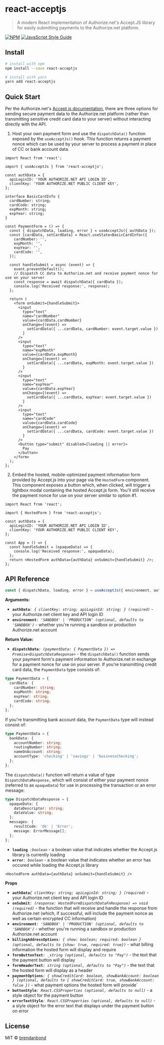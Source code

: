 # react-acceptjs

> A modern React implementation of Authorize.net&#x27;s Accept.JS library for easily submitting payments to the Authorize.net platform.

[![NPM](https://img.shields.io/npm/v/react-acceptjs.svg)](https://www.npmjs.com/package/react-acceptjs) [![JavaScript Style Guide](https://img.shields.io/badge/code_style-standard-brightgreen.svg)](https://standardjs.com)

## Install

```bash
# install with npm
npm install --save react-acceptjs

# install with yarn
yarn add react-acceptjs
```

## Quick Start

Per the Authorize.net's [Accept.js documentation](https://developer.authorize.net/api/reference/features/acceptjs.html), there are three options for sending secure payment data to the Authorize.net platform (rather than transmitting sensitive credit card data to your server) without interacting directly with the API.

1. Host your own payment form and use the `dispatchData()` function exposed by the `useAcceptJs()` hook. This function returns a payment nonce which can be used by your server to process a payment in place of CC or bank account data.

```tsx
import React from 'react';

import { useAcceptJs } from 'react-acceptjs';

const authData = {
  apiLoginID: 'YOUR AUTHORIZE.NET API LOGIN ID',
  clientKey: 'YOUR AUTHORIZE.NET PUBLIC CLIENT KEY',
};

interface BasicCardInfo {
  cardNumber: string;
  cardCode: string;
  expMonth: string;
  expYear: string;
}

const PaymentForm = () => {
  const { dispatchData, loading, error } = useAcceptJs({ authData });
  const [cardData, setCardData] = React.useState<BasicCardInfo>({
    cardNumber: '',
    expMonth: '',
    expYear: '',
    cardCode: '',
  });

  const handleSubmit = async (event) => {
    event.preventDefault();
    // Dispatch CC data to Authorize.net and receive payment nonce for use on your server
    const response = await dispatchData({ cardData });
    console.log('Received response:', response);
  };

  return (
    <form onSubmit={handleSubmit}>
      <input
        type="text"
        name="cardNumber"
        value={cardData.cardNumber}
        onChange={(event) =>
          setCardData({ ...cardData, cardNumber: event.target.value })
        }
      />
      <input
        type="text"
        name="expMonth"
        value={cardData.expMonth}
        onChange={(event) =>
          setCardData({ ...cardData, expMonth: event.target.value })
        }
      />
      <input
        type="text"
        name="expYear"
        value={cardData.expYear}
        onChange={(event) =>
          setCardData({ ...cardData, expYear: event.target.value })
        }
      />
      <input
        type="text"
        name="cardCode"
        value={cardData.cardCode}
        onChange={(event) =>
          setCardData({ ...cardData, cardCode: event.target.value })
        }
      />
      <button type="submit" disabled={loading || error}>
        Pay
      </button>
    </form>
  );
};
```

2. Embed the hosted, mobile-optimized payment information form provided by Accept.js into your page via the `HostedForm` component. This component exposes a button which, when clicked, will trigger a lightbox modal containing the hosted Accept.js form. You'll still receive the payment nonce for use on your server similar to option #1.

```tsx
import React from 'react';

import { HostedForm } from 'react-acceptjs';

const authData = {
  apiLoginID: 'YOUR AUTHORIZE.NET API LOGIN ID',
  clientKey: 'YOUR AUTHORIZE.NET PUBLIC CLIENT KEY',
};

const App = () => {
  const handleSubmit = (opaqueData) => {
    console.log('Received response:', opaqueData);
  };
  return <HostedForm authData={authData} onSubmit={handleSubmit} />;
};
```

## API Reference

```ts
const { dispatchData, loading, error } = useAcceptJs({ environment, authData });
```

**Arguments:**

- **`authData`**_`: { clientKey: string; apiLoginId: string; } (required)`_ - your Authorize.net client key and API login ID
- **`environment`**_`: 'SANDBOX' | 'PRODUCTION' (optional, defaults to 'SANDBOX')`_ - whether you're running a sandbox or production Authorize.net account

**Return Value:**

- **`dispatchData`**_`: (paymentData: { PaymentData }) => Promise<DispatchDataResponse>`_ - the `dispatchData()` function sends your payment form's payment information to Authorize.net in exchange for a payment nonce for use on your server. If you're transmitting credit card data, the `PaymentData` type consists of:

```ts
type PaymentData = {
  cardData: {
    cardNumber: string;
    expMonth: string;
    expYear: string;
    cardCode: string;
  };
};
```

If you're transmitting bank account data, the `PaymentData` type will instead consist of:

```ts
type PaymentData = {
  bankData: {
    accountNumber: string;
    routingNumber: string;
    nameOnAccount: string;
    accountType: 'checking' | 'savings' | 'businessChecking';
  };
};
```

The `dispatchData()` function will return a value of type `DispatchDataResponse,` which will consist of either your payment nonce (referred to as `opaqueData`) for use in processing the transaction or an error message:

```ts
type DispatchDataResponse = {
  opaqueData: {
    dataDescriptor: string;
    dataValue: string;
  };
  messages: {
    resultCode: 'Ok' | 'Error';
    message: ErrorMessage[];
  };
};
```

- **`loading`**_` :boolean`_ - a boolean value that indicates whether the Accept.js library is currently loading
- **`error`**_`: boolean`_ - a boolean value that indicates whether an error has occured while loading the Accept.js library

```tsx
<HostedForm authData={authData} onSubmit={handleSubmit} />
```

**Props**

- **`authData`**_`{ clientKey: string; apiLoginId: string; } (required)`_ - your Authorize.net client key and API login ID
- **`onSubmit`**_`: (response: HostedFormDispatchDataFnResponse) => void (required)`_ - the function that will receive and handle the response from Authorize.net (which, if successful, will include the payment nonce as well as certain encrypted CC information)
- **`environment`**_`: 'SANDBOX' | 'PRODUCTION' (optional, defaults to 'SANDBOX')`_ - whether you're running a sandbox or production Authorize.net account
- **`billingAddressOptions`**_`: { show: boolean; required: boolean } (optional, defaults to {show: true, required: true})`_ - what billing information the hosted form will display and require
- **`formButtonText`**_`: _string (optional, defaults to "Pay")`_ - the text that the payment button will display
- **`formHeaderText`**_`: string (optional, defaults to "Pay")`_ - the text that the hosted form will display as a header
- **`paymentOptions`**_`: { showCreditCard: boolean, showBankAccount: boolean } (optional, defaults to { showCreditCard: true, showBankAccount: false })`_ - what payment options the hosted form will provide`
- **`buttonStyle`**_`: React.CSSProperties (optional, defaults to null)`_ - a style object for the payment button
- **`errorTextStyle`**_`: React.CSSProperties (optional, defaults to null)`_ - a style object for the error text that displays under the payment button on error

## License

MIT © [brendanbond](https://github.com/brendanbond)
